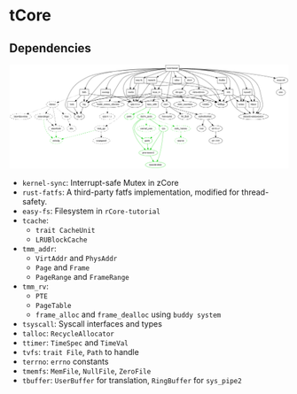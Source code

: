 # tCore

## Dependencies

![deps](docs/deps.png)

- `kernel-sync`: Interrupt-safe Mutex in zCore
- `rust-fatfs`: A third-party fatfs implementation, modified for thread-safety.
- `easy-fs`: Filesystem in `rCore-tutorial`
- `tcache`:
  - `trait CacheUnit`
  - `LRUBlockCache`
- `tmm_addr`:
  - `VirtAddr` and `PhysAddr`
  - `Page` and `Frame`
  - `PageRange` and `FrameRange`
- `tmm_rv`:
  - `PTE`
  - `PageTable`
  - `frame_alloc` and `frame_dealloc` using `buddy system`
- `tsyscall`: Syscall interfaces and types
- `talloc`: `RecycleAllocator`
- `ttimer`: `TimeSpec` and `TimeVal`
- `tvfs`: `trait File`, `Path` to handle
- `terrno`: `errno` constants
- `tmemfs`: `MemFile`, `NullFile`, `ZeroFile`
- `tbuffer`: `UserBuffer` for translation, `RingBuffer` for `sys_pipe2`
